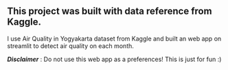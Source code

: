 ## This project was built with data reference from Kaggle.
I use Air Quality in Yogyakarta dataset from Kaggle and built an web app on streamlit to detect air quality on each month.

***Disclaimer*** : Do not use this web app as a preferences! This is just for fun :)
